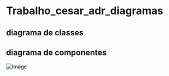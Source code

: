 # Trabalho_cesar_adr_diagramas






## diagrama de classes


## diagrama de componentes

![image](https://github.com/user-attachments/assets/7a85cc7d-3cba-4c94-aee9-08656674bfd7)
